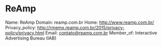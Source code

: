 
# ReAmp

Name: ReAmp
Domain: reamp.com.br
Home: http://www.reamp.com.br/
Privacy_policy: http://rmemx.reamp.com.br/2015/privacy-policy/privacy.html
Email: contato@reamp.com.br
Member_of: Interactive Advertising Bureau (IAB)
